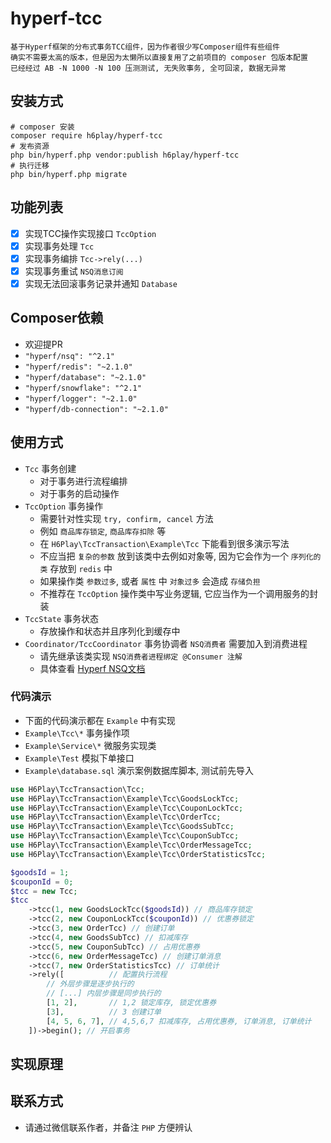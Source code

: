 # hyperf-tcc

    基于Hyperf框架的分布式事务TCC组件，因为作者很少写Composer组件有些组件
    确实不需要太高的版本，但是因为太懒所以直接复用了之前项目的 composer 包版本配置
    已经经过 AB -N 1000 -N 100 压测测试, 无失败事务, 全可回滚, 数据无异常
    
## 安装方式

    # composer 安装
    composer require h6play/hyperf-tcc
    # 发布资源
    php bin/hyperf.php vendor:publish h6play/hyperf-tcc
    # 执行迁移
    php bin/hyperf.php migrate

## 功能列表

 - [X] 实现TCC操作实现接口 `TccOption`
 - [X] 实现事务处理 `Tcc`
 - [X] 实现事务编排 `Tcc->rely(...)`
 - [X] 实现事务重试 `NSQ消息订阅`
 - [X] 实现无法回滚事务记录并通知 `Database`

## Composer依赖

 - 欢迎提PR
 - `"hyperf/nsq": "^2.1"`
 - `"hyperf/redis": "~2.1.0"`
 - `"hyperf/database": "~2.1.0"`
 - `"hyperf/snowflake": "^2.1"`
 - `"hyperf/logger": "~2.1.0"`
 - `"hyperf/db-connection": "~2.1.0"`

## 使用方式

 - `Tcc` 事务创建
    - 对于事务进行流程编排
    - 对于事务的启动操作
 - `TccOption` 事务操作
    - 需要针对性实现 `try, confirm, cancel` 方法
    - 例如 `商品库存锁定`,  `商品库存扣除` 等
    - 在 `H6Play\TccTransaction\Example\Tcc` 下能看到很多演示写法
    - 不应当把 `复杂的参数` 放到该类中去例如对象等, 因为它会作为一个 `序列化的类` 存放到 `redis` 中
    - 如果操作类 `参数过多`, 或者 `属性` 中 `对象过多` 会造成 `存储负担`
    - 不推荐在 `TccOption` 操作类中写业务逻辑, 它应当作为一个调用服务的封装
 - `TccState` 事务状态
    - 存放操作和状态并且序列化到缓存中
 - `Coordinator/TccCoordinator` 事务协调者 `NSQ消费者` 需要加入到消费进程
    - 请先继承该类实现 `NSQ消费者进程绑定 @Consumer 注解`
    - 具体查看 [Hyperf NSQ文档](https://hyperf.wiki/2.0/#/zh-cn/nsq)

### 代码演示

 - 下面的代码演示都在 `Example` 中有实现
 - `Example\Tcc\*` 事务操作项
 - `Example\Service\*` 微服务实现类
 - `Example\Test` 模拟下单接口
 - `Example\database.sql` 演示案例数据库脚本, 测试前先导入

```php
use H6Play\TccTransaction\Tcc;
use H6Play\TccTransaction\Example\Tcc\GoodsLockTcc;
use H6Play\TccTransaction\Example\Tcc\CouponLockTcc;
use H6Play\TccTransaction\Example\Tcc\OrderTcc;
use H6Play\TccTransaction\Example\Tcc\GoodsSubTcc;
use H6Play\TccTransaction\Example\Tcc\CouponSubTcc;
use H6Play\TccTransaction\Example\Tcc\OrderMessageTcc;
use H6Play\TccTransaction\Example\Tcc\OrderStatisticsTcc;

$goodsId = 1;
$couponId = 0;
$tcc = new Tcc;
$tcc
    ->tcc(1, new GoodsLockTcc($goodsId)) // 商品库存锁定
    ->tcc(2, new CouponLockTcc($couponId)) // 优惠券锁定
    ->tcc(3, new OrderTcc) // 创建订单
    ->tcc(4, new GoodsSubTcc) // 扣减库存
    ->tcc(5, new CouponSubTcc) // 占用优惠券
    ->tcc(6, new OrderMessageTcc) // 创建订单消息
    ->tcc(7, new OrderStatisticsTcc) // 订单统计
    ->rely([          // 配置执行流程
        // 外层步骤是逐步执行的
        // [...] 内层步骤是同步执行的
        [1, 2],       // 1,2 锁定库存, 锁定优惠券
        [3],          // 3 创建订单
        [4, 5, 6, 7], // 4,5,6,7 扣减库存, 占用优惠券, 订单消息, 订单统计
    ])->begin(); // 开启事务
```

## 实现原理

## 联系方式
 
 - 请通过微信联系作者，并备注 `PHP` 方便辨认
 